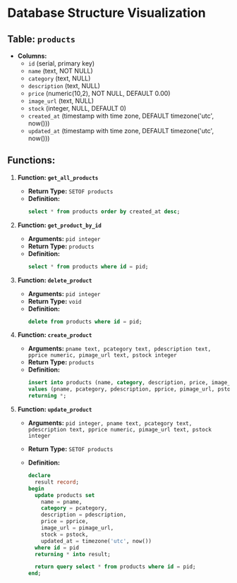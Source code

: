 # Database Structure Visualization

## Table: `products`

-   **Columns:**
    -   `id` (serial, primary key)
    -   `name` (text, NOT NULL)
    -   `category` (text, NULL)
    -   `description` (text, NULL)
    -   `price` (numeric(10,2), NOT NULL, DEFAULT 0.00)
    -   `image_url` (text, NULL)
    -   `stock` (integer, NULL, DEFAULT 0)
    -   `created_at` (timestamp with time zone, DEFAULT timezone('utc', now()))
    -   `updated_at` (timestamp with time zone, DEFAULT timezone('utc', now()))

## Functions:

1. **Function: `get_all_products`**

    - **Return Type:** `SETOF products`
    - **Definition:**
        ```sql
        select * from products order by created_at desc;
        ```

2. **Function: `get_product_by_id`**

    - **Arguments:** `pid integer`
    - **Return Type:** `products`
    - **Definition:**
        ```sql
        select * from products where id = pid;
        ```

3. **Function: `delete_product`**

    - **Arguments:** `pid integer`
    - **Return Type:** `void`
    - **Definition:**
        ```sql
        delete from products where id = pid;
        ```

4. **Function: `create_product`**

    - **Arguments:** `pname text, pcategory text, pdescription text, pprice numeric, pimage_url text, pstock integer`
    - **Return Type:** `products`
    - **Definition:**
        ```sql
        insert into products (name, category, description, price, image_url, stock)
        values (pname, pcategory, pdescription, pprice, pimage_url, pstock)
        returning *;
        ```

5. **Function: `update_product`**

    - **Arguments:** `pid integer, pname text, pcategory text, pdescription text, pprice numeric, pimage_url text, pstock integer`
    - **Return Type:** `SETOF products`
    - **Definition:**

        ```sql
        declare
          result record;
        begin
          update products set
            name = pname,
            category = pcategory,
            description = pdescription,
            price = pprice,
            image_url = pimage_url,
            stock = pstock,
            updated_at = timezone('utc', now())
          where id = pid
          returning * into result;

          return query select * from products where id = pid;
        end;
        ```
